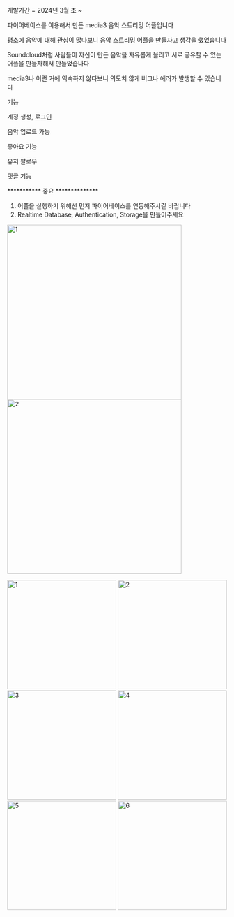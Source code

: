 개발기간 = 2024년 3월 초 ~ 

파이어베이스를 이용해서 만든 media3 음악 스트리밍 어플입니다

평소에 음악에 대해 관심이 많다보니 음악 스트리밍 어플을 만들자고 생각을 했었습니다

Soundcloud처럼 사람들이 자신이 만든 음악을 자유롭게 올리고 서로 공유할 수 있는 어플을 만들자해서 만들었습나다

media3나 이런 거에 익숙하지 않다보니 의도치 않게 버그나 에러가 발생할 수 있습니다


기능

계정 생성, 로그인

음악 업로드 가능

좋아요 기능

유저 팔로우

댓글 기능


*********** 중요 **************
1. 어플을 실행하기 위해선 먼저 파이어베이스를 연동해주시길 바랍니다
2. Realtime Database, Authentication, Storage을 만들어주세요

<p align="left">  
  <img src="https://github.com/tmddn7475/MusicHub/assets/116420783/8b92450c-034e-470b-9554-0ae0690d7ce3" alt="1" width="400">  
  <img src="https://github.com/tmddn7475/MusicHub/assets/116420783/6e8c4f33-e110-4ab9-8e38-1527585ffe96" alt="2" width="400"> 
</p>

<img width="250" alt="1" src="https://github.com/tmddn7475/MusicHub/assets/116420783/7583f839-f803-49ef-92a5-4eb793b1ac16">
<img width="250" alt="2" src="https://github.com/tmddn7475/MusicHub/assets/116420783/92c20169-dc15-410d-90d9-68ee0212750c">
<img width="250" alt="3" src="https://github.com/tmddn7475/MusicHub/assets/116420783/87e53e8a-1e4b-46d7-ad93-9f69341fc25d">
<img width="250" alt="4" src="https://github.com/tmddn7475/MusicHub/assets/116420783/acf188cd-0ba6-42b8-bb50-a8a77be44db4">
<img width="250" alt="5" src="https://github.com/tmddn7475/MusicHub/assets/116420783/770c9aa9-309d-4130-a3ad-7388daa69e85">
<img width="250" alt="6" src="https://github.com/tmddn7475/MusicHub/assets/116420783/c0e6a0ee-9208-4b6c-919c-1f2b418d56e3">
